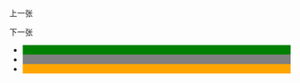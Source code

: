 <div id="scroll">
 <p class="subl">上一张<p/>
 <p class="subr">下一张<p/>
 <ul>
 <li style="background:red;display:block;"></li>
 <li style="background:green;"></li>
 <li style="background:gray;"></li>
 <li style="background:orange;"></li>
 </ul>
 </div>
